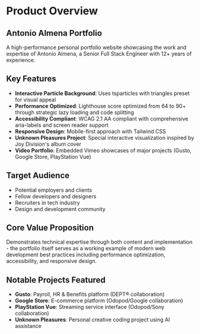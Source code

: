 # Product Overview

## Antonio Almena Portfolio

A high-performance personal portfolio website showcasing the work and expertise of Antonio Almena, a Senior Full Stack Engineer with 12+ years of experience.

## Key Features

- **Interactive Particle Background**: Uses tsparticles with triangles preset for visual appeal
- **Performance Optimized**: Lighthouse score optimized from 64 to 90+ through strategic lazy loading and code splitting
- **Accessibility Compliant**: WCAG 2.1 AA compliant with comprehensive aria-labels and screen reader support
- **Responsive Design**: Mobile-first approach with Tailwind CSS
- **Unknown Pleasures Project**: Special interactive visualization inspired by Joy Division's album cover
- **Video Portfolio**: Embedded Vimeo showcases of major projects (Gusto, Google Store, PlayStation Vue)

## Target Audience

- Potential employers and clients
- Fellow developers and designers
- Recruiters in tech industry
- Design and development community

## Core Value Proposition

Demonstrates technical expertise through both content and implementation - the portfolio itself serves as a working example of modern web development best practices including performance optimization, accessibility, and responsive design.

## Notable Projects Featured

- **Gusto**: Payroll, HR & Benefits platform (DEPT® collaboration)
- **Google Store**: E-commerce platform (Odopod/Google collaboration)
- **PlayStation Vue**: Streaming service interface (Odopod/Sony collaboration)
- **Unknown Pleasures**: Personal creative coding project using AI assistance
